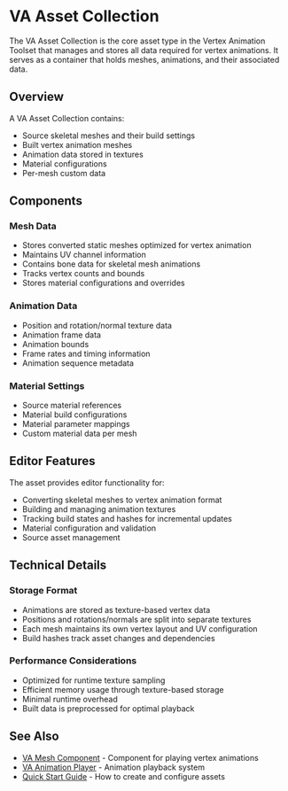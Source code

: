 # VA Asset Collection

The VA Asset Collection is the core asset type in the Vertex Animation Toolset that manages and stores all data required for vertex animations. It serves as a container that holds meshes, animations, and their associated data.

## Overview

A VA Asset Collection contains:
- Source skeletal meshes and their build settings
- Built vertex animation meshes
- Animation data stored in textures
- Material configurations
- Per-mesh custom data

## Components

### Mesh Data
- Stores converted static meshes optimized for vertex animation
- Maintains UV channel information
- Contains bone data for skeletal mesh animations
- Tracks vertex counts and bounds
- Stores material configurations and overrides

### Animation Data
- Position and rotation/normal texture data
- Animation frame data
- Animation bounds
- Frame rates and timing information
- Animation sequence metadata

### Material Settings
- Source material references
- Material build configurations
- Material parameter mappings
- Custom material data per mesh

## Editor Features

The asset provides editor functionality for:
- Converting skeletal meshes to vertex animation format
- Building and managing animation textures
- Tracking build states and hashes for incremental updates
- Material configuration and validation
- Source asset management

## Technical Details

### Storage Format
- Animations are stored as texture-based vertex data
- Positions and rotations/normals are split into separate textures
- Each mesh maintains its own vertex layout and UV configuration
- Build hashes track asset changes and dependencies

### Performance Considerations
- Optimized for runtime texture sampling
- Efficient memory usage through texture-based storage
- Minimal runtime overhead
- Built data is preprocessed for optimal playback

## See Also
- [VA Mesh Component](vertex-anim-mesh-component.md) - Component for playing vertex animations
- [VA Animation Player](va-animation-player.md) - Animation playback system
- [Quick Start Guide](quick-start.md) - How to create and configure assets
